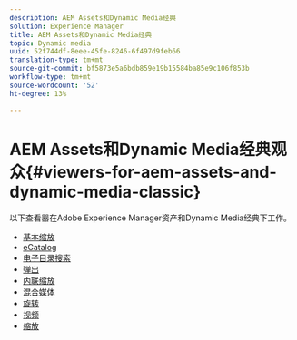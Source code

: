 ```yaml
---
description: AEM Assets和Dynamic Media经典
solution: Experience Manager
title: AEM Assets和Dynamic Media经典
topic: Dynamic media
uuid: 52f744df-8eee-45fe-8246-6f497d9feb66
translation-type: tm+mt
source-git-commit: bf5873e5a6bdb859e19b15584ba85e9c106f853b
workflow-type: tm+mt
source-wordcount: '52'
ht-degree: 13%

---
```



# AEM Assets和Dynamic Media经典观众{#viewers-for-aem-assets-and-dynamic-media-classic}

以下查看器在Adobe Experience Manager资产和Dynamic Media经典下工作。

* [基本缩放](c-html5-20-basic-zoom-viewer-about/c-html5-20-basic-zoom-viewer-about.md)
* [eCatalog](c-html5-20-ecatalog-viewer-about/c-html5-20-ecatalog-viewer-about.md)
* [电子目录搜索](c-html5-ecatsearch-viewer-about/c-html5-ecatsearch-viewer-about.md)
* [弹出](c-html5-flyout-viewer-20-about/c-html5-flyout-viewer-20-about.md)
* [内联缩放](c-html5-inlinezoom-viewer-about/c-html5-inlinezoom-viewer-about.md)
* [混合媒体](c-html5-mixedmedia-viewer-about/c-html5-mixedmedia-viewer-about.md)
* [旋转](c-html5-spin-viewer-about/c-html5-spin-viewer-about.md)
* [视频](c-html5-video-reference/c-html5-video-reference.md)
* [缩放](c-html5-20-zoom-viewer-about/c-html5-20-zoom-viewer-about.md)

<!--Add others. The TOC levels in the viewers TOC doesn't seem quite right RB: FIXED-->